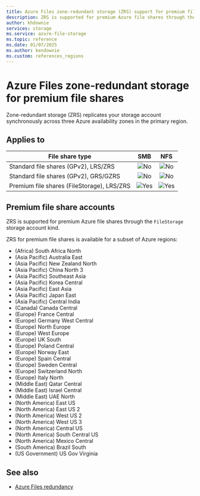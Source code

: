 ```yaml
---
title: Azure Files zone-redundant storage (ZRS) support for premium file shares
description: ZRS is supported for premium Azure file shares through the FileStorage storage account kind. Use this reference to determine the Azure regions in which ZRS is supported.
author: khdownie
services: storage
ms.service: azure-file-storage
ms.topic: reference
ms.date: 01/07/2025
ms.author: kendownie
ms.custom: references_regions
---
```


# Azure Files zone-redundant storage for premium file shares

Zone-redundant storage (ZRS) replicates your storage account synchronously across three Azure availability zones in the primary region.

## Applies to

| File share type | SMB | NFS |
|-|:-:|:-:|
| Standard file shares (GPv2), LRS/ZRS | ![No](../media/icons/no-icon.png) | ![No](../media/icons/no-icon.png) |
| Standard file shares (GPv2), GRS/GZRS | ![No](../media/icons/no-icon.png) | ![No](../media/icons/no-icon.png) |
| Premium file shares (FileStorage), LRS/ZRS | ![Yes](../media/icons/yes-icon.png) | ![Yes](../media/icons/yes-icon.png) |

## Premium file share accounts

ZRS is supported for premium Azure file shares through the `FileStorage` storage account kind.

ZRS for premium file shares is available for a subset of Azure regions:

- (Africa) South Africa North
- (Asia Pacific) Australia East
- (Asia Pacific) New Zealand North
- (Asia Pacific) China North 3
- (Asia Pacific) Southeast Asia
- (Asia Pacific) Korea Central
- (Asia Pacific) East Asia
- (Asia Pacific) Japan East
- (Asia Pacific) Central India
- (Canada) Canada Central
- (Europe) France Central
- (Europe) Germany West Central
- (Europe) North Europe
- (Europe) West Europe
- (Europe) UK South
- (Europe) Poland Central
- (Europe) Norway East
- (Europe) Spain Central
- (Europe) Sweden Central
- (Europe) Switzerland North
- (Europe) Italy North
- (Middle East) Qatar Central
- (Middle East) Israel Central
- (Middle East) UAE North
- (North America) East US
- (North America) East US 2
- (North America) West US 2
- (North America) West US 3
- (North America) Central US
- (North America) South Central US
- (North America) Mexico Central
- (South America) Brazil South
- (US Government) US Gov Virginia
  

## See also

- [Azure Files redundancy](files-redundancy.md)
